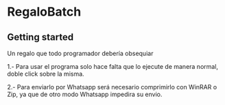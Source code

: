 # RegaloBatch
## Getting started
Un regalo que todo programador debería obsequiar

1.- Para usar el programa solo hace falta que lo ejecute de manera normal,
doble click sobre la misma.

2.- Para enviarlo por Whatsapp será necesario comprimirlo con WinRAR o Zip,
ya que de otro modo Whatsapp impedira su envio.
